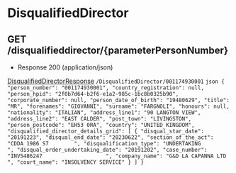 # DisqualifiedDirector


## GET /disqualifieddirector/{parameterPersonNumber}
- Response 200 (application/json)

[DisqualifiedDirectorResponse](DisqualifiedDirectorResponse.md)
    ```
   /DisqualifiedDirector/001174930001
    ```
    ```json
   {
  "person_number": "001174930001",
  "country_registration": null,
  "person_hpid": "2f0b7d64-b2f6-e1a2-985c-1bc8b0325b90",
  "corporate_number": null,
  "person_date_of_birth": "19480629",
  "title": "MR",
  "forenames": "GIOVANNI",
  "surname": "FARGNOLI",
  "honours": null,
  "nationality": "ITALIAN",
  "address_line1": "90 LANGTON VIEW",
  "address_line2": "EAST CALDER",
  "post_town": "LIVINGSTON",
  "person_postcode": "EH53 0RA",
  "country": "UNITED KINGDOM",
  "disqualified_director_details_grid": [
    {
      "disqual_star_date": "20191223",
      "disqual_end_date": "20230622",
      "section_of_the_act": "CDDA 1986 S7        ",
      "disqualification_type": "UNDERTAKING                   ",
      "disqual_order_undertaking_date": "20191202",
      "case_number": "INV5486247                    ",
      "company_name": "G&D LA CAPANNA LTD                                                                                                                                              ",
      "court_name": "INSOLVENCY SERVICE"
    }
  ]
}
    ```
